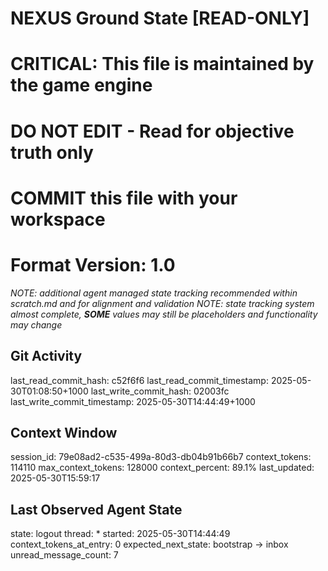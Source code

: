 # NEXUS Ground State [READ-ONLY]
# CRITICAL: This file is maintained by the game engine
# DO NOT EDIT - Read for objective truth only
# COMMIT this file with your workspace
# Format Version: 1.0
*NOTE: additional agent managed state tracking recommended within scratch.md and for alignment and validation*
*NOTE: state tracking system almost complete, **SOME** values may still be placeholders and functionality may change*

## Git Activity
last_read_commit_hash: c52f6f6
last_read_commit_timestamp: 2025-05-30T01:08:50+1000
last_write_commit_hash: 02003fc
last_write_commit_timestamp: 2025-05-30T14:44:49+1000

## Context Window
session_id: 79e08ad2-c535-499a-80d3-db04b91b66b7
context_tokens: 114110
max_context_tokens: 128000
context_percent: 89.1%
last_updated: 2025-05-30T15:59:17

## Last Observed Agent State
state: logout
thread: *
started: 2025-05-30T14:44:49
context_tokens_at_entry: 0
expected_next_state: bootstrap -> inbox
unread_message_count: 7
